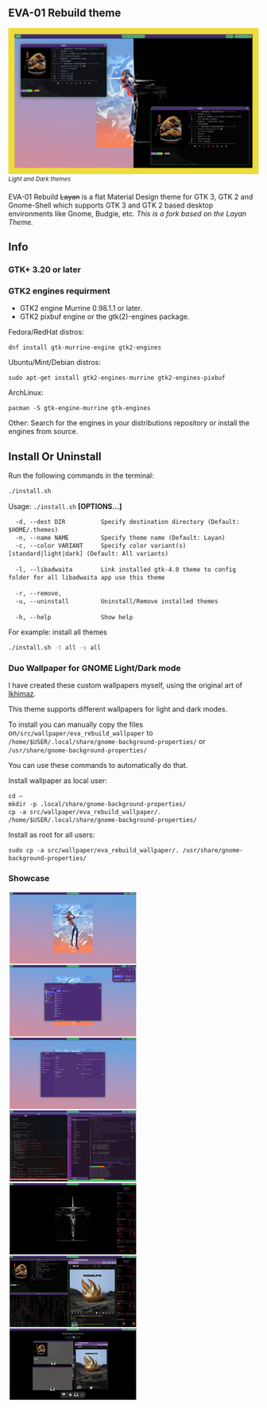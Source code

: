 ## EVA-01 Rebuild theme

![1](./src/eva_light_dark_demo.jpg)
<sup>*Light and Dark themes*</sup>

EVA-01 Rebuild ~~Layan~~ is a flat Material Design theme for GTK 3, GTK 2 and Gnome-Shell which supports GTK 3 and GTK 2 based desktop environments like Gnome, Budgie, etc. *This is a fork based on the Layan Theme.*

## Info

### GTK+ 3.20 or later

### GTK2 engines requirment
- GTK2 engine Murrine 0.98.1.1 or later.
- GTK2 pixbuf engine or the gtk(2)-engines package.

Fedora/RedHat distros:

    dnf install gtk-murrine-engine gtk2-engines

Ubuntu/Mint/Debian distros:

    sudo apt-get install gtk2-engines-murrine gtk2-engines-pixbuf

ArchLinux:

    pacman -S gtk-engine-murrine gtk-engines

Other:
Search for the engines in your distributions repository or install the engines from source.

## Install Or Uninstall

Run the following commands in the terminal:

```sh
./install.sh
```

Usage:  `./install.sh`  **[OPTIONS...]**

```
  -d, --dest DIR          Specify destination directory (Default: $HOME/.themes)
  -n, --name NAME         Specify theme name (Default: Layan)
  -c, --color VARIANT     Specify color variant(s) [standard|light|dark] (Default: All variants)

  -l, --libadwaita        Link installed gtk-4.0 theme to config folder for all libadwaita app use this theme

  -r, --remove,
  -u, --uninstall         Uninstall/Remove installed themes

  -h, --help              Show help
```

For example: install all themes

```sh
./install.sh -t all -s all
```

### Duo Wallpaper for GNOME Light/Dark mode

I have created these custom wallpapers myself, using the original art of [Ikhimaz](https://www.artstation.com/ikhimaz).

This theme supports different wallpapers for light and dark modes.

To install you can manually copy the files on`/src/wallpaper/eva_rebuild_wallpaper` to `/home/$USER/.local/share/gnome-background-properties/` or `/usr/share/gnome-background-properties/`

You can use these commands to automatically do that.

Install wallpaper as local user:

    cd ~
    mkdir -p .local/share/gnome-background-properties/
    cp -a src/wallpaper/eva_rebuild_wallpaper/. /home/$USER/.local/share/gnome-background-properties/

Install as root for all users:

    sudo cp -a src/wallpaper/eva_rebuild_wallpaper/. /usr/share/gnome-background-properties/


### Showcase
![2](./src/EVA_showcase.jpg)

